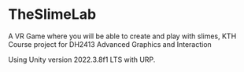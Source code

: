 # TheSlimeLab
A VR Game where you will be able to create and play with slimes, KTH Course project for DH2413 Advanced Graphics and Interaction

Using Unity version 2022.3.8f1 LTS with URP.
